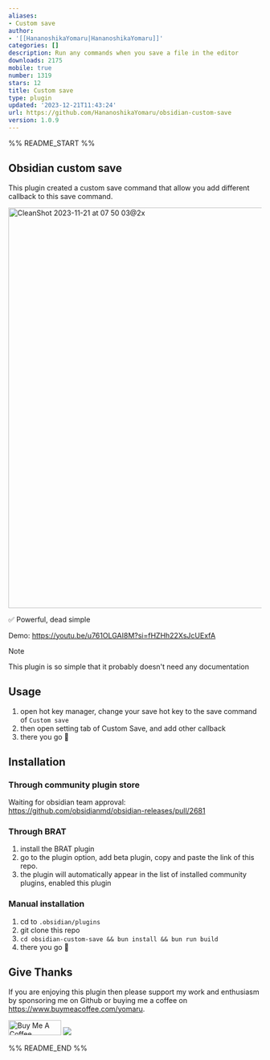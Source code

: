 ```yaml
---
aliases:
- Custom save
author:
- '[[HananoshikaYomaru|HananoshikaYomaru]]'
categories: []
description: Run any commands when you save a file in the editor
downloads: 2175
mobile: true
number: 1319
stars: 12
title: Custom save
type: plugin
updated: '2023-12-21T11:43:24'
url: https://github.com/HananoshikaYomaru/obsidian-custom-save
version: 1.0.9
---
```


%% README_START %%

## Obsidian custom save

This plugin created a custom save command that allow you add different callback to this save command.

<img width="798" alt="CleanShot 2023-11-21 at 07 50 03@2x" src="https://github.com/HananoshikaYomaru/obsidian-custom-save/assets/43137033/9fdd0630-db8f-4052-b688-71d53004bd00">

✅ Powerful, dead simple

Demo: https://youtu.be/u761OLGAI8M?si=fHZHh22XsJcUExfA

> [!NOTE]
> This plugin is so simple that it probably doesn't need any documentation

## Usage

1. open hot key manager, change your save hot key to the save command of `Custom save`
2. then open setting tab of Custom Save, and add other callback
3. there you go 🎉

## Installation

### Through community plugin store

Waiting for obsidian team approval: https://github.com/obsidianmd/obsidian-releases/pull/2681

### Through BRAT

1. install the BRAT plugin
2. go to the plugin option, add beta plugin, copy and paste the link of this repo.
3. the plugin will automatically appear in the list of installed community plugins, enabled this plugin

### Manual installation

1. cd to `.obsidian/plugins`
2. git clone this repo
3. `cd obsidian-custom-save && bun install && bun run build`
4. there you go 🎉

## Give Thanks

If you are enjoying this plugin then please support my work and enthusiasm by sponsoring me on Github or buying me a coffee on <https://www.buymeacoffee.com/yomaru>.

<a href="https://www.buymeacoffee.com/yomaru" target="_blank"><img src="https://cdn.buymeacoffee.com/buttons/v2/default-yellow.png" alt="Buy Me A Coffee" style="height: 30px !important;width: 105px !important;" ></a> [![](https://img.shields.io/static/v1?label=Sponsor&message=%E2%9D%A4&logo=GitHub&color=%23fe8e86)](https://github.com/sponsors/hananoshikayomaru)


%% README_END %%